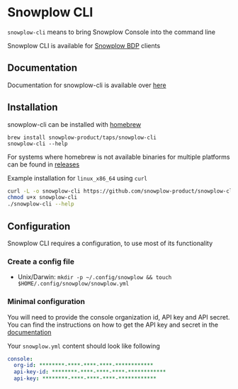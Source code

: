 # Snowplow CLI

`snowplow-cli` means to bring Snowplow Console into the command line

<!-- TODO: Add screenshot -->

Snowplow CLI is available for [Snowplow BDP](https://docs.snowplow.io/docs/feature-comparison/) clients

## Documentation 
Documentation for snowplow-cli is available over [here](https://docs.snowplow.io/docs/understanding-tracking-design/managing-your-data-structures/cli/)

## Installation
snowplow-cli can be installed with [homebrew](https://brew.sh/)
```
brew install snowplow-product/taps/snowplow-cli
snowplow-cli --help
```

For systems where homebrew is not available binaries for multiple platforms can be found in [releases](https://github.com/snowplow-product/snowplow-cli/releases)

Example installation for `linux_x86_64` using `curl`

```bash
curl -L -o snowplow-cli https://github.com/snowplow-product/snowplow-cli/releases/latest/download/snowplow-cli_linux_x86_64
chmod u+x snowplow-cli
./snowplow-cli --help
```

## Configuration
Snowplow CLI requires a configuration, to use most of its functionality

### Create a config file
- Unix/Darwin: `mkdir -p ~/.config/snowplow && touch $HOME/.config/snowplow/snowplow.yml`
<!-- TODO: Windows -->

### Minimal configuration
You will need to provide the console organization id, API key and API secret.
You can find the instructions on how to get the API key and secret in the [documentation](https://docs.snowplow.io/docs/using-the-snowplow-console/managing-console-api-authentication/#credentials-ui-v3)

Your `snowplow.yml` content should look like following
```yaml
console:
  org-id: ********-****-****-****-************
  api-key-id: ********-****-****-****-************
  api-key: ********-****-****-****-************
```
